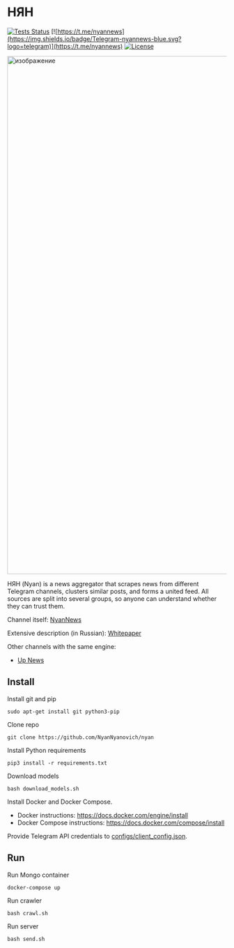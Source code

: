 # НЯН

[![Tests Status](https://github.com/NyanNyanovich/nyan/actions/workflows/python.yml/badge.svg)](https://github.com/NyanNyanovich/nyan/actions/workflows/python.yml)
[![https://t.me/nyannews](https://img.shields.io/badge/Telegram-nyannews-blue.svg?logo=telegram)](https://t.me/nyannews)
[![License](https://img.shields.io/github/license/NyanNyanovich/nyan)](https://github.com/NyanNyanovich/nyan/blob/master/LICENSE)

<img width="1189" alt="изображение" src="https://user-images.githubusercontent.com/104140467/193427932-f5b3ecdd-835f-493f-9901-553c03bdff9b.png">

НЯН (Nyan) is a news aggregator that scrapes news from different Telegram channels, clusters similar posts, and forms a united feed. All sources are split into several groups, so anyone can understand whether they can trust them.

Channel itself: [NyanNews](https://t.me/nyannews)

Extensive description (in Russian): [Whitepaper](https://telegra.ph/NYAN-Whitepaper-04-03)

Other channels with the same engine:
* [Up News](https://t.me/upnewsua)

## Install

Install git and pip
```
sudo apt-get install git python3-pip
```

Clone repo
```
git clone https://github.com/NyanNyanovich/nyan
```

Install Python requirements
```
pip3 install -r requirements.txt
```

Download models
```
bash download_models.sh
```

Install Docker and Docker Compose.
* Docker instructions: https://docs.docker.com/engine/install
* Docker Compose instructions: https://docs.docker.com/compose/install

Provide Telegram API credentials to [configs/client_config.json](https://github.com/NyanNyanovich/nyan/blob/main/configs/client_config.json).

## Run

Run Mongo container
```
docker-compose up
```

Run crawler
```
bash crawl.sh
```

Run server
```
bash send.sh
```
